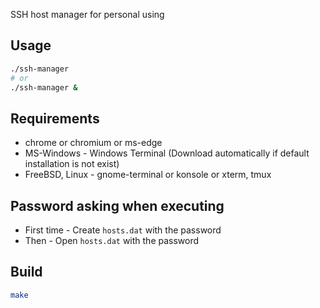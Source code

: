 SSH host manager for personal using


## Usage
```sh
./ssh-manager
# or
./ssh-manager &
```

## Requirements
* chrome or chromium or ms-edge
* MS-Windows - Windows Terminal (Download automatically if default installation is not exist)
* FreeBSD, Linux - gnome-terminal or konsole or xterm, tmux

## Password asking when executing
* First time - Create `hosts.dat` with the password
* Then - Open `hosts.dat` with the password

## Build
```sh
make
```
